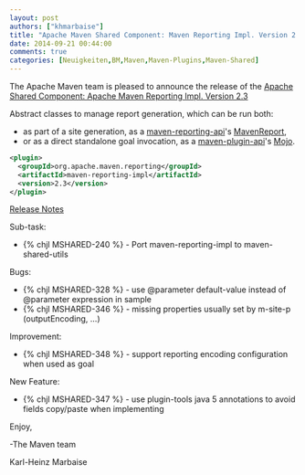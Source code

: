 ```yaml
---
layout: post
authors: ["khmarbaise"]
title: "Apache Maven Shared Component: Maven Reporting Impl. Version 2.3 Released"
date: 2014-09-21 00:44:00
comments: true
categories: [Neuigkeiten,BM,Maven,Maven-Plugins,Maven-Shared]
---
```

The Apache Maven team is pleased to announce the release of the 
[Apache Shared Component: Apache Maven Reporting Impl. Version 2.3](https://maven.apache.org/shared/maven-reporting-impl/)

Abstract classes to manage report generation, which can be run both:

 * as part of a site generation, as a [maven-reporting-api](https://maven.apache.org/shared/maven-reporting-api/)'s [MavenReport](https://maven.apache.org/shared/maven-reporting-api/apidocs/org/apache/maven/reporting/MavenReport.html),
 * or as a direct standalone goal invocation, as a [maven-plugin-api](https://maven.apache.org/ref/current/maven-plugin-api/)'s [Mojo](https://maven.apache.org/ref/current/maven-plugin-api/apidocs/org/apache/maven/plugin/Mojo.html).


``` xml
<plugin>
  <groupId>org.apache.maven.reporting</groupId>
  <artifactId>maven-reporting-impl</artifactId>
  <version>2.3</version>
</plugin>
```

<!-- more -->

[Release Notes](http://jira.codehaus.org/secure/ReleaseNote.jspa?projectId=11761&version=18319)


Sub-task:

 * {% chjl MSHARED-240 %} - Port maven-reporting-impl to maven-shared-utils

Bugs:

 * {% chjl MSHARED-328 %} - use @parameter default-value instead of @parameter expression in sample
 * {% chjl MSHARED-346 %} - missing properties usually set by m-site-p (outputEncoding, ...)

Improvement:

 * {% chjl MSHARED-348 %} - support reporting encoding configuration when used as goal

New Feature:

 * {% chjl MSHARED-347 %} - use plugin-tools java 5 annotations to avoid fields copy/paste when implementing


Enjoy,

-The Maven team

Karl-Heinz Marbaise
